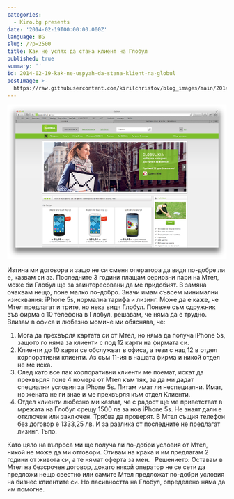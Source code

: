 ```yaml
---
categories:
  - Kiro.bg presents
date: '2014-02-19T00:00:00.000Z'
language: BG
slug: /?p=2500
title: Как не успях да стана клиент на Глобул
published: true
summary: ''
id: 2014-02-19-kak-ne-uspyah-da-stana-klient-na-globul
postImage: >-
  https://raw.githubusercontent.com/kirilchristov/blog_images/main/2014/02/Screen-Shot-2014-02-19-at-5.19.36-PM.png
---
```


![Screen Shot 2014-02-19 at 5.19.36 PM](https://raw.githubusercontent.com/kirilchristov/blog_images/main/2014/02/Screen-Shot-2014-02-19-at-5.19.36-PM.png)

Изтича ми договора и защо не си сменя оператора да видя по-добре ли е, казвам си аз. Последните 3 години плащам сериозни пари на Мтел, може би Глобул ще за заинтересовани да ме придобият. В замяна очаквам нещо, поне малко по-добро. Значи имам съвсем минимални изисквания: iPhone 5s, нормална тарифа и лизинг. Може да е каже, че Мтел предлагат и трите, но нека видя Глобул. Понеже съм сдружник във фирма с 10 телефона в Глобул, решавам, че няма да е трудно. Влизам в офиса и любезно момиче ми обяснява, че:

1.  Мога да прехвърля картата си от Мтел, но няма да получа iPhone 5s, защото го няма за клиенти с под 12 карти на фирмата си.
2.  Клиенти до 10 карти се обслужват в офиса, а тези с над 12 в отдел корпоративни клиенти. Аз съм 11-ия в нашата фирма и никой отдел не ме иска.
3.  След като все пак корпоративни клиенти ме поемат, искат да прехвърля поне 4 номера от Мтел към тях, за да ми дадат специални условия за iPhone 5s. Питам имат ли неспециални. Имат, но жената не ги знае и ме прехвърля към отдел Клиенти.
4.  Отдел клиенти любезно ми казват, че с радост ще ме приветстват в мрежата на Глобул срещу 1500 лв за нов iPhone 5s. Не знаят дали е отключен или заключен. Трябва да проверят. В Мтел същия телефон без договор е 1333,25 лв. И за разлика от последните не предлагат лизинг. Тъпо.

Като цяло на въпроса ми ще получа ли по-добри условия от Мтел, никой не може да ми отговори. Отивам на крака и им предлагам 2 години от живота си, а те нямат оферта за мен.   Решението: Оставам в Мтел на безсрочен договор, докато някой оператор не се сети да предложи нещо свестно или самите Мтел предложат по-добри условия на бизнес клиентите си. Но пасивността на Глобул, определено няма да им помогне.
